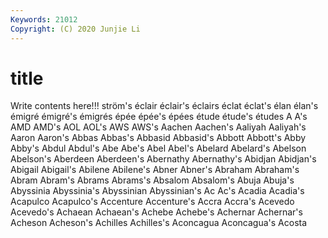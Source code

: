 ```yaml
---
Keywords: 21012
Copyright: (C) 2020 Junjie Li
---
```


# title

Write contents here!!!
ström's 
éclair 
éclair's 
éclairs
éclat 
éclat's 
élan 
élan's 
émigré 
émigré's 
émigrés 
épée 
épée's 
épées
étude 
étude's 
études 
A 
A's 
AMD 
AMD's 
AOL 
AOL's 
AWS
AWS's 
Aachen 
Aachen's 
Aaliyah 
Aaliyah's 
Aaron 
Aaron's 
Abbas 
Abbas's 
Abbasid
Abbasid's 
Abbott 
Abbott's 
Abby 
Abby's 
Abdul 
Abdul's 
Abe 
Abe's 
Abel
Abel's 
Abelard 
Abelard's 
Abelson 
Abelson's 
Aberdeen 
Aberdeen's 
Abernathy 
Abernathy's 
Abidjan
Abidjan's 
Abigail 
Abigail's 
Abilene 
Abilene's 
Abner 
Abner's 
Abraham 
Abraham's 
Abram
Abram's 
Abrams 
Abrams's 
Absalom 
Absalom's 
Abuja 
Abuja's 
Abyssinia 
Abyssinia's 
Abyssinian
Abyssinian's 
Ac 
Ac's 
Acadia 
Acadia's 
Acapulco 
Acapulco's 
Accenture 
Accenture's 
Accra
Accra's 
Acevedo 
Acevedo's 
Achaean 
Achaean's 
Achebe 
Achebe's 
Achernar 
Achernar's 
Acheson
Acheson's 
Achilles 
Achilles's 
Aconcagua 
Aconcagua's 
Acosta 
